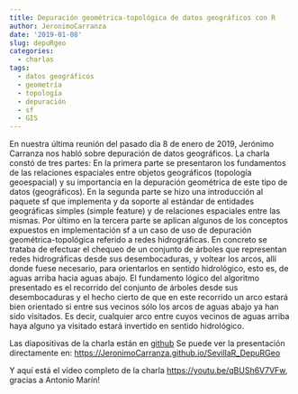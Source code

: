 ```yaml
---
title: Depuración geométrica-topológica de datos geográficos con R
author: JeronimoCarranza
date: '2019-01-08'
slug: depuRgeo
categories: 
  - charlas
tags:
  - datos geográficos
  - geometría
  - topología
  - depuración
  - sf
  - GIS
---
```



En nuestra última reunión del pasado día 8 de enero de 2019, Jerónimo Carranza nos habló sobre depuración de datos geográficos. La charla constó de tres partes: 
En la primera parte se presentaron los fundamentos de las relaciones espaciales entre objetos geográficos (topología geoespacial) y su importancia en la depuración geométrica de este tipo de datos (geográficos).
En la segunda parte se hizo una introducción al paquete sf que implementa y da soporte al estándar de entidades geográficas simples (simple feature) y de relaciones espaciales entre las mismas.
Por último en la tercera parte se aplican algunos de los conceptos expuestos en implementación sf a un caso de uso de depuración geométrica-topológica referido a redes hidrográficas. En concreto se trataba de efectuar el chequeo de un conjunto de árboles que representan redes hidrográficas desde sus desembocaduras, y voltear los arcos, allí donde fuese necesario, para orientarlos en sentido hidrológico, esto es, de aguas arriba hacia aguas abajo.
El fundamento lógico del algoritmo presentado es el recorrido del conjunto de árboles desde sus desembocaduras y el hecho cierto de que en este recorrido un arco estará bien orientado si entre sus vecinos sólo los arcos de aguas abajo ya han sido visitados. Es decir, cualquier arco entre cuyos vecinos de aguas arriba haya alguno ya visitado estará invertido en sentido hidrológico.  
 
Las diapositivas de la charla están en [github](http://github.com/JeronimoCarranza/SevillaR_DepuRGeo)
Se puede ver la presentación directamente en: https://JeronimoCarranza.github.io/SevillaR_DepuRGeo

Y aquí está el vídeo completo de la charla https://youtu.be/qBUSh6V7VFw, gracias a Antonio Marín!

